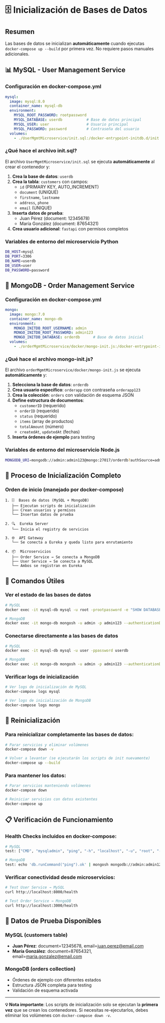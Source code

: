 # 🗄️ Inicialización de Bases de Datos

## Resumen
Las bases de datos se inicializan **automáticamente** cuando ejecutas `docker-compose up --build` por primera vez. No requiere pasos manuales adicionales.

## 📊 MySQL - User Management Service

### Configuración en docker-compose.yml
```yaml
mysql:
  image: mysql:8.0
  container_name: mysql-db
  environment:
    MYSQL_ROOT_PASSWORD: rootpassword
    MYSQL_DATABASE: userdb           # Base de datos principal
    MYSQL_USER: user                 # Usuario principal
    MYSQL_PASSWORD: password         # Contraseña del usuario
  volumes:
    - ./UserMgmtMicroservice/init.sql:/docker-entrypoint-initdb.d/init.sql
```

### ¿Qué hace el archivo init.sql?
El archivo `UserMgmtMicroservice/init.sql` se ejecuta **automáticamente** al crear el contenedor y:

1. **Crea la base de datos**: `userdb`
2. **Crea la tabla**: `customers` con campos:
   - `id` (PRIMARY KEY, AUTO_INCREMENT)
   - `document` (UNIQUE)
   - `firstname`, `lastname`
   - `address`, `phone`
   - `email` (UNIQUE)
3. **Inserta datos de prueba**:
   - Juan Pérez (document: 12345678)
   - María González (document: 87654321)
4. **Crea usuario adicional**: `fastapi` con permisos completos

### Variables de entorno del microservicio Python
```bash
DB_HOST=mysql
DB_PORT=3306
DB_NAME=userdb
DB_USER=user
DB_PASSWORD=password
```

## 🍃 MongoDB - Order Management Service

### Configuración en docker-compose.yml
```yaml
mongo:
  image: mongo:7.0
  container_name: mongo-db
  environment:
    MONGO_INITDB_ROOT_USERNAME: admin
    MONGO_INITDB_ROOT_PASSWORD: admin123
    MONGO_INITDB_DATABASE: orderdb      # Base de datos inicial
  volumes:
    - ./orderMgmtMicroservice/docker/mongo-init.js:/docker-entrypoint-initdb.d/mongo-init.js:ro
```

### ¿Qué hace el archivo mongo-init.js?
El archivo `orderMgmtMicroservice/docker/mongo-init.js` se ejecuta **automáticamente** y:

1. **Selecciona la base de datos**: `orderdb`
2. **Crea usuario específico**: `orderapp` con contraseña `orderapp123`
3. **Crea la colección**: `orders` con validación de esquema JSON
4. **Define estructura de documentos**:
   - `customerID` (requerido)
   - `orderID` (requerido) 
   - `status` (requerido)
   - `items` (array de productos)
   - `totalAmount` (número)
   - `createdAt`, `updatedAt` (fechas)
5. **Inserta órdenes de ejemplo** para testing

### Variables de entorno del microservicio Node.js
```bash
MONGODB_URI=mongodb://admin:admin123@mongo:27017/orderdb?authSource=admin
```

## 🚀 Proceso de Inicialización Completo

### Orden de inicio (manejado por docker-compose)
```
1. 🗄️  Bases de datos (MySQL + MongoDB)
   ├── Ejecutan scripts de inicialización
   ├── Crean usuarios y permisos
   └── Insertan datos de prueba

2. 🔍  Eureka Server
   └── Inicia el registry de servicios

3. 🌐  API Gateway
   └── Se conecta a Eureka y queda listo para enrutamiento

4. 📦  Microservicios
   ├── Order Service → Se conecta a MongoDB
   ├── User Service → Se conecta a MySQL
   └── Ambos se registran en Eureka
```

## 🔧 Comandos Útiles

### Ver el estado de las bases de datos
```bash
# MySQL
docker exec -it mysql-db mysql -u root -prootpassword -e "SHOW DATABASES; USE userdb; SHOW TABLES; SELECT * FROM customers;"

# MongoDB
docker exec -it mongo-db mongosh -u admin -p admin123 --authenticationDatabase admin --eval "use orderdb; show collections; db.orders.find().pretty()"
```

### Conectarse directamente a las bases de datos
```bash
# MySQL
docker exec -it mysql-db mysql -u user -ppassword userdb

# MongoDB
docker exec -it mongo-db mongosh -u admin -p admin123 --authenticationDatabase admin orderdb
```

### Verificar logs de inicialización
```bash
# Ver logs de inicialización de MySQL
docker-compose logs mysql

# Ver logs de inicialización de MongoDB  
docker-compose logs mongo
```

## 🔄 Reinicialización

### Para reinicializar completamente las bases de datos:
```bash
# Parar servicios y eliminar volúmenes
docker-compose down -v

# Volver a levantar (se ejecutarán los scripts de init nuevamente)
docker-compose up --build
```

### Para mantener los datos:
```bash
# Parar servicios manteniendo volúmenes
docker-compose down

# Reiniciar servicios con datos existentes
docker-compose up
```

## 📋 Verificación de Funcionamiento

### Health Checks incluidos en docker-compose:
```bash
# MySQL
test: ["CMD", "mysqladmin", "ping", "-h", "localhost", "-u", "root", "-prootpassword"]

# MongoDB  
test: echo 'db.runCommand("ping").ok' | mongosh mongodb://admin:admin123@localhost:27017/admin --quiet
```

### Verificar conectividad desde microservicios:
```bash
# Test User Service → MySQL
curl http://localhost:8000/health

# Test Order Service → MongoDB
curl http://localhost:3000/health
```

## 🎯 Datos de Prueba Disponibles

### MySQL (customers table)
- **Juan Pérez**: document=12345678, email=juan.perez@email.com
- **María González**: document=87654321, email=maria.gonzalez@email.com

### MongoDB (orders collection)
- Órdenes de ejemplo con diferentes estados
- Estructura JSON completa para testing
- Validación de esquema activada

---

**💡 Nota importante**: Los scripts de inicialización solo se ejecutan la **primera vez** que se crean los contenedores. Si necesitas re-ejecutarlos, debes eliminar los volúmenes con `docker-compose down -v`.